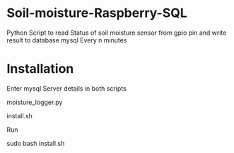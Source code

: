 # Soil-moisture-Raspberry-SQL
Python Script to read
Status of soil moisture sensor from gpio pin and write result to database mysql
Every n minutes

# Installation
Enter mysql Server details in both scripts

moisture_logger.py

install.sh

Run 

sudo bash install.sh

